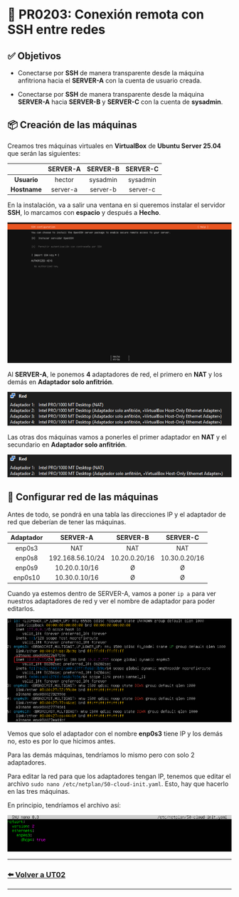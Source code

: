 # 📄 PR0203: Conexión remota con SSH entre redes

## ✅ Objetivos
- Conectarse por **SSH** de manera transparente desde la máquina anfitriona hacia el **SERVER-A** con la cuenta de usuario creada.

- Conectarse por **SSH** de manera transparente desde la máquina **SERVER-A** hacia **SERVER-B** y **SERVER-C** con la cuenta de **sysadmin**.

## 📦 Creación de las máquinas
Creamos tres máquinas virtuales en **VirtualBox** de **Ubuntu Server 25.04** que serán las siguientes:

|                | SERVER-A   | SERVER-B   | SERVER-C   |
|:--------------:|:----------:|:----------:|:----------:|
| **Usuario**    | hector     | sysadmin   | sysadmin   |
| **Hostname**   | server-a   | server-b   | server-c   |

En la instalación, va a salir una ventana en si queremos instalar el servidor **SSH**, lo marcamos con **espacio** y después a **Hecho**.

![Instalar SSH](Imagenes/SSH.png)

Al **SERVER-A**, le ponemos **4** adaptadores de red, el primero en **NAT** y los demás en **Adaptador solo anfitrión**.

![Adaptador red SERVER-A](Imagenes/Red-A.png)

Las otras dos máquinas vamos a ponerles el primer adaptador en **NAT** y el secundario en **Adaptador solo anfitrión**.

![Adaptador red SERVER-B y C](Imagenes/Red-BC.png)

## 🔧 Configurar red de las máquinas
Antes de todo, se pondrá en una tabla las direcciones IP y el adaptador de red que deberían de tener las máquinas.

| Adaptador    | SERVER-A           | SERVER-B      | SERVER-C      |
|:------------:|:------------------:|:-------------:|:-------------:|
| enp0s3       | NAT                | NAT           | NAT           |
| enp0s8       | 192.168.56.10/24   | 10.20.0.20/16 | 10.30.0.20/16 |
| enp0s9       | 10.20.0.10/16      | Ø             | Ø             |
| enp0s10      | 10.30.0.10/16      | Ø             | Ø             |

Cuando ya estemos dentro de SERVER-A, vamos a poner `ip a` para ver nuestros adaptadores de red y ver el nombre de adaptador para poder editarlos.

![ip a SERVER-A](Imagenes/ipa-A.png)

Vemos que solo el adaptador con el nombre **enp0s3** tiene IP y los demás no, esto es por lo que hicimos antes.

Para las demás máquinas, tendríamos lo mismo pero con solo 2 adaptadores.

Para editar la red para que los adaptadores tengan IP, tenemos que editar el archivo `sudo nano /etc/netplan/50-cloud-init.yaml`. Esto, hay que hacerlo en las tres máquinas.

En principio, tendríamos el archivo así:

![Editar redes](Imagenes/netplan.png)



---
### [⬅️ Volver a UT02](../index.md)
---